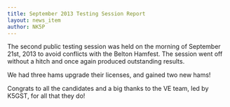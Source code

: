 ```yaml
---
title: September 2013 Testing Session Report
layout: news_item
author: NK5P
---
```


The second public testing session was held on the morning of September 21st, 2013 to avoid conflicts
with the Belton Hamfest.  The session went off without a hitch and once again produced outstanding
results.

We had three hams upgrade their licenses, and gained two new hams!

Congrats to all the candidates and a big thanks to the VE team, led by K5GST, for all that they do!


